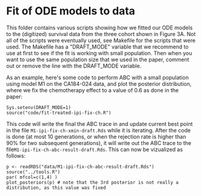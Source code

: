 # Fit of ODE models to data

This folder contains various scripts showing how we fitted our ODE models to the (digitized) survival data from the three cohort shown in Figure 3A. Not all of the scripts were eventually used, see Makefile for the scripts that were used. The Makefile has a "DRAFT_MODE" variable that we recommend to use at first to see if the fit is working with small population. Then when you want to use the same population size that we used in the paper, comment out or remove the line with the DRAFT_MODE variable.

As an example, here's some code to perform ABC with a small population using model M1 on the CA184-024 data, and plot the posterior distribution, where we fix the chemotherapy effect to a value of 0.6 as done in the paper:

```
Sys.setenv(DRAFT_MODE=1)
source("code/fit-treated-ipi-fix-ch.R")
```

This code will write the final the ABC trace in and update current best point in the file `M1-ipi-fix-ch-xmin-draft.Rds` while it is iterating. After the code is done (at most 10 generations, or when the rejection rate is higher than 90% for two subsequent generations), it will write out the ABC trace to the file`M1-ipi-fix-ch-abc-result-draft.Rds`. This can now be vizualized as follows:

```
p <- readRDS("data/M1-ipi-fix-ch-abc-result-draft.Rds")
source("../tools.R")
par( mfcol=c(1,4) )
plot_posteriors(p) # note that the 3rd posterior is not really a distribution, as this value was fixed
```


